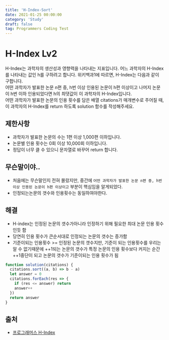 ```yaml
---
title: 'H-Index-Sort'
date: 2021-01-25 00:00:00
category: 'Study'
draft: false
tag: Programmers Coding Test
---
```


# H-Index Lv2

H-Index는 과학자의 생산성과 영향력을 나타내는 지표입니다. 어느 과학자의 H-Index를 나타내는 값인 h를 구하려고 합니다. 위키백과1에 따르면, H-Index는 다음과 같이 구합니다.
<br>
어떤 과학자가 발표한 논문 n편 중, h번 이상 인용된 논문이 h편 이상이고 나머지 논문이 h번 이하 인용되었다면 h의 최댓값이 이 과학자의 H-Index입니다.
<br>
어떤 과학자가 발표한 논문의 인용 횟수를 담은 배열 citations가 매개변수로 주어질 때, 이 과학자의 H-Index를 return 하도록 solution 함수를 작성해주세요.

## 제한사항

- 과학자가 발표한 논문의 수는 1편 이상 1,000편 이하입니다.
- 논문별 인용 횟수는 0회 이상 10,000회 이하입니다.
- 정답이 너무 클 수 있으니 문자열로 바꾸어 return 합니다.

## 무슨말이야..

- 처음에는 무슨말인지 전혀 몰랐지만, 중간에 `어떤 과학자가 발표한 논문 n편 중, h번 이상 인용된 논문이 h편 이상이고` 부분이 핵심임을 알게되었다.
- 인정되는논문의 갯수와 인용횟수는 동일하여야한다.

## 해결

- H-index는 인정된 논문의 갯수가아니라 인정하기 위해 필요한 최대 논문 인용 횟수 인듯 함
- 당연히 인용 횟수가 큰순서대로 인정되는 논문의 갯수는 증가함
- 기준이되는 인용횟수 >= 인정된 논문의 갯수지만, 기준이 되는 인용횟수를 우리는 알 수 없기때문에 ++1되는 논문의 갯수가 특정 논문의 인용 횟수보다 커지는 순간 ++1중단이 되고 논문의 갯수가 기준이되는 인용 횟수가 됨

```js
function solution(citations) {
  citations.sort((a, b) => b - a)
  let answer = 0
  citations.forEach(res => {
    if (res <= answer) return
    answer++
  })
  return answer
}
```

## 출처

- [프로그래머스 H-Index](https://programmers.co.kr/learn/courses/30/lessons/42747)
